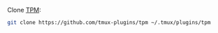 Clone [TPM](https://github.com/tmux-plugins/tpm):

```bash
git clone https://github.com/tmux-plugins/tpm ~/.tmux/plugins/tpm
```
